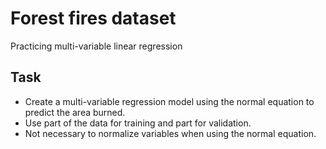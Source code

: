 # Forest fires dataset

Practicing multi-variable linear regression

## Task

- Create a multi-variable regression model using the normal equation to predict the area burned.
- Use part of the data for training and part for validation.
- Not necessary to normalize variables when using the normal equation.
